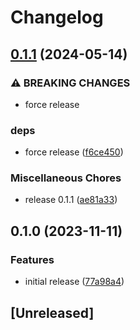 # Changelog

## [0.1.1](https://github.com/damonbauer/logsnag-ruby/compare/v0.1.0...v0.1.1) (2024-05-14)


### ⚠ BREAKING CHANGES

* force release

### deps

* force release ([f6ce450](https://github.com/damonbauer/logsnag-ruby/commit/f6ce450f2ebc311f9e99b1e9b255798cb56f9d2c))


### Miscellaneous Chores

* release 0.1.1 ([ae81a33](https://github.com/damonbauer/logsnag-ruby/commit/ae81a33e3d7cd7b63b85f0e9e08d282eb44cd10a))

## 0.1.0 (2023-11-11)

### Features

* initial release ([77a98a4](https://github.com/damonbauer/logsnag-ruby/commit/77a98a4ade4725e5d4562be962aa80da00cdd853))

## [Unreleased]
